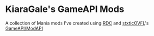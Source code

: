 # KiaraGale's GameAPI Mods
A collection of Mania mods I've created using [RDC](https://github.com/Rubberduckycooly) and [stxticOVFL](https://github.com/stxticOVFL)'s [GameAPI/ModAPI](https://github.com/Rubberduckycooly/GameAPI/)
